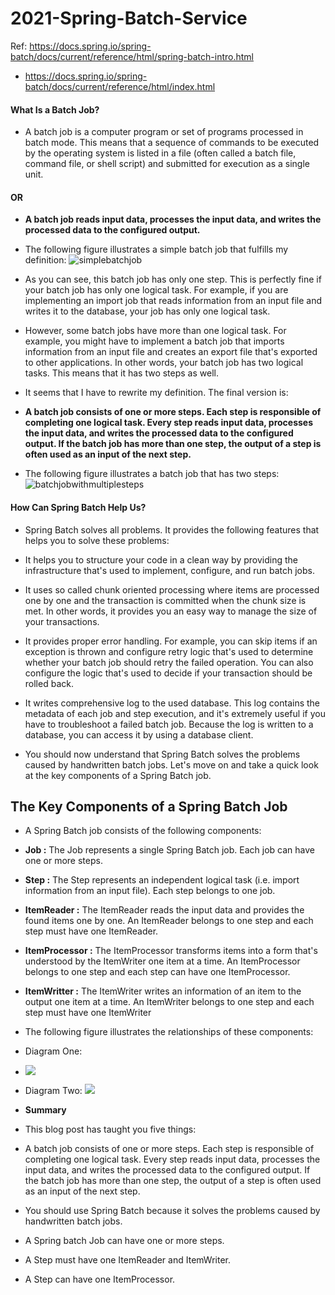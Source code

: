 # 2021-Spring-Batch-Service

Ref: https://docs.spring.io/spring-batch/docs/current/reference/html/spring-batch-intro.html
* https://docs.spring.io/spring-batch/docs/current/reference/html/index.html
 

#### What Is a Batch Job?
* A batch job is a computer program or set of programs processed in batch mode. 
This means that a sequence of commands to be executed by the operating system is listed in a file (often called a batch file, command file, or 
shell script) and submitted for execution as a single unit.
#### OR
* **A batch job reads input data, processes the input data, and writes the processed data to the configured output.**

* The following figure illustrates a simple batch job that fulfills my definition:
![simplebatchjob](https://www.petrikainulainen.net/wp-content/uploads/simplebatchjob.png "simplebatchjob")

* As you can see, this batch job has only one step. This is perfectly fine if your batch job has only one logical task. For example, if you are implementing an import job that reads information from an input file and writes it to the database, your job has only one logical task.

* However, some batch jobs have more than one logical task. For example, you might have to implement a batch job that imports information from an input file and creates an export file that's exported to other applications. In other words, your batch job has two logical tasks. This means that it has two steps as well.

* It seems that I have to rewrite my definition. The final version is:

* **A batch job consists of one or more steps. Each step is responsible of completing one logical task. Every step reads input data, processes the input data, and writes the processed data to the configured output. If the batch job has more than one step, the output of a step is often used as an input of the next step.**

* The following figure illustrates a batch job that has two steps:
![batchjobwithmultiplesteps](https://www.petrikainulainen.net/wp-content/uploads/batchjobwithmultiplesteps.png "batchjobwithmultiplesteps")

#### How Can Spring Batch Help Us?

 * Spring Batch solves all problems. It provides the following features that helps you to solve these problems:
 
 * It helps you to structure your code in a clean way by providing the infrastructure that's used to implement, configure, and run batch jobs.

* It uses so called chunk oriented processing where items are processed one by one and the transaction is committed when the chunk size is met. In other words, it provides you an easy way to manage the size of your transactions.

* It provides proper error handling. For example, you can skip items if an exception is thrown and configure retry logic that's used to determine whether your batch job should retry the failed operation. You can also configure the logic that's used to decide if your transaction should be rolled back. 

* It writes comprehensive log to the used database. This log contains the metadata of each job and step execution, and it's extremely useful if you have to troubleshoot a failed batch job. Because the log is written to a database, you can access it by using a database client.

* You should now understand that Spring Batch solves the problems caused by handwritten batch jobs. Let's move on and take a quick look at the key components of a Spring Batch job.

## The Key Components of a Spring Batch Job
* A Spring Batch job consists of the following components:

* **Job :** The Job represents a single Spring Batch job. Each job can have one or more steps.

* **Step :** The Step represents an independent logical task (i.e. import information from an input file). Each step belongs to one job.

* **ItemReader :** The ItemReader reads the input data and provides the found items one by one. An ItemReader belongs to one step and each step must have one ItemReader.

* **ItemProcessor :** The ItemProcessor transforms items into a form that's understood by the ItemWriter one item at a time. An ItemProcessor belongs to one step and each step can have one ItemProcessor.

* **ItemWritter :** The ItemWriter writes an information of an item to the output one item at a time. An ItemWriter belongs to one step and each step must have one ItemWriter

* The following figure illustrates the relationships of these components:
* Diagram One: 
* ![](https://www.petrikainulainen.net/wp-content/uploads/springbatchjob.png)
* Diagram Two: 
![](https://www.javainuse.com/batch-min.JPG)

* **Summary**
* This blog post has taught you five things:

* A batch job consists of one or more steps. Each step is responsible of completing one logical task. Every step reads input data, processes the input data, and writes the processed data to the configured output. If the batch job has more than one step, the output of a step is often used as an input of the next step.
* You should use Spring Batch because it solves the problems caused by handwritten batch jobs.
* A Spring batch Job can have one or more steps.
* A Step must have one ItemReader and ItemWriter.
* A Step can have one ItemProcessor.

